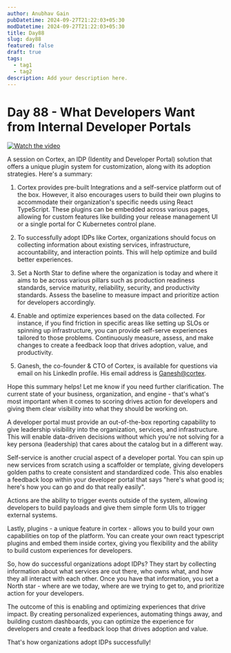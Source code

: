 ```yaml
---
author: Anubhav Gain
pubDatetime: 2024-09-27T21:22:03+05:30
modDatetime: 2024-09-27T21:22:03+05:30
title: Day88
slug: day88
featured: false
draft: true
tags:
  - tag1
  - tag2
description: Add your description here.
---
```


# Day 88 - What Developers Want from Internal Developer Portals

[![Watch the video](/thumbnails/day88.png)](https://www.youtube.com/watch?v=Qo9D8U8ZmS0)

A session on Cortex, an IDP (Identity and Developer Portal) solution that offers a unique plugin system for customization, along with its adoption strategies. Here's a summary:

1. Cortex provides pre-built Integrations and a self-service platform out of the box. However, it also encourages users to build their own plugins to accommodate their organization's specific needs using React TypeScript. These plugins can be embedded across various pages, allowing for custom features like building your release management UI or a single portal for C Kubernetes control plane.

2. To successfully adopt IDPs like Cortex, organizations should focus on collecting information about existing services, infrastructure, accountability, and interaction points. This will help optimize and build better experiences.

3. Set a North Star to define where the organization is today and where it aims to be across various pillars such as production readiness standards, service maturity, reliability, security, and productivity standards. Assess the baseline to measure impact and prioritize action for developers accordingly.

4. Enable and optimize experiences based on the data collected. For instance, if you find friction in specific areas like setting up SLOs or spinning up infrastructure, you can provide self-serve experiences tailored to those problems. Continuously measure, assess, and make changes to create a feedback loop that drives adoption, value, and productivity.

5. Ganesh, the co-founder & CTO of Cortex, is available for questions via email on his LinkedIn profile. His email address is [Ganesh@cortex](mailto:Ganesh@cortex).

Hope this summary helps! Let me know if you need further clarification.
The current state of your business, organization, and engine - that's what's most important when it comes to scoring drives action for developers and giving them clear visibility into what they should be working on.

A developer portal must provide an out-of-the-box reporting capability to give leadership visibility into the organization, services, and infrastructure. This will enable data-driven decisions without which you're not solving for a key persona (leadership) that cares about the catalog but in a different way.

Self-service is another crucial aspect of a developer portal. You can spin up new services from scratch using a scaffolder or template, giving developers golden paths to create consistent and standardized code. This also enables a feedback loop within your developer portal that says "here's what good is; here's how you can go and do that really easily".

Actions are the ability to trigger events outside of the system, allowing developers to build payloads and give them simple form UIs to trigger external systems.

Lastly, plugins - a unique feature in cortex - allows you to build your own capabilities on top of the platform. You can create your own react typescript plugins and embed them inside cortex, giving you flexibility and the ability to build custom experiences for developers.

So, how do successful organizations adopt IDPs? They start by collecting information about what services are out there, who owns what, and how they all interact with each other. Once you have that information, you set a North star - where are we today, where are we trying to get to, and prioritize action for your developers.

The outcome of this is enabling and optimizing experiences that drive impact. By creating personalized experiences, automating things away, and building custom dashboards, you can optimize the experience for developers and create a feedback loop that drives adoption and value.

That's how organizations adopt IDPs successfully!
